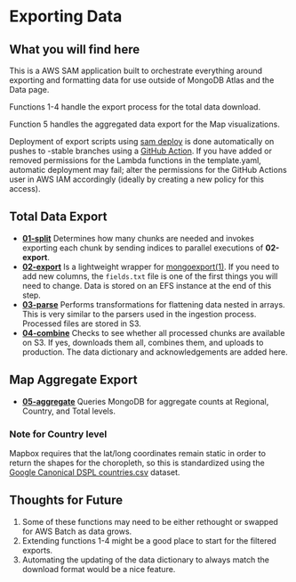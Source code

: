 # Exporting Data

## What you will find here

This is a AWS SAM application built to orchestrate everything around exporting and formatting data for use outside of MongoDB Atlas and the Data page.

Functions 1-4 handle the export process for the total data download.

Function 5 handles the aggregated data export for the Map visualizations.

Deployment of export scripts using [sam deploy](https://docs.aws.amazon.com/serverless-application-model/latest/developerguide/sam-cli-command-reference-sam-deploy.html) is done automatically on pushes to -stable branches using a [GitHub Action](https://github.com/globaldothealth/list/blob/main/.github/workflows/export-lambda-functions.yaml). If you have added or removed permissions for the Lambda functions in the template.yaml, automatic deployment may fail; alter the permissions for the GitHub Actions user in AWS IAM accordingly (ideally by creating a new policy for this access).

## Total Data Export

- **[01-split](https://github.com/globaldothealth/list/tree/main/data-serving/scripts/export-data/functions/01-split)** Determines how many chunks are needed and invokes exporting each chunk by sending indices to parallel executions of **02-export**.
- **[02-export](https://github.com/globaldothealth/list/tree/main/data-serving/scripts/export-data/functions/02-export)** Is a lightweight wrapper for [mongoexport(1)](https://manpages.debian.org/unstable/mongo-tools/mongoexport.1.en.html). If you need to add new columns, the `fields.txt` file is one of the first things you will need to change. Data is stored on an EFS instance at the end of this step.
- **[03-parse](https://github.com/globaldothealth/list/tree/main/data-serving/scripts/export-data/functions/03-parse)** Performs transformations for flattening data nested in arrays. This is very similar to the parsers used in the ingestion process. Processed files are stored in S3.
- **[04-combine](https://github.com/globaldothealth/list/tree/main/data-serving/scripts/export-data/functions/04-combine)** Checks to see whether all processed chunks are available on S3. If yes, downloads them all, combines them, and uploads to production. The data dictionary and acknowledgements are added here.

## Map Aggregate Export

- **[05-aggregate](https://github.com/globaldothealth/list/tree/main/data-serving/scripts/export-data/functions/05-aggregate)** Queries MongoDB for aggregate counts at Regional, Country, and Total levels.

### Note for Country level

Mapbox requires that the lat/long coordinates remain static in order to return the shapes for the choropleth, so this is standardized using the [Google Canonical DSPL countries.csv](https://developers.google.com/public-data/docs/canonical/countries_csv) dataset.

## Thoughts for Future

1. Some of these functions may need to be either rethought or swapped for AWS Batch as data grows.
2. Extending functions 1-4 might be a good place to start for the filtered exports.
3. Automating the updating of the data dictionary to always match the download format would be a nice feature.

